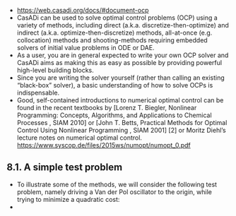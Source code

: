 - https://web.casadi.org/docs/#document-ocp
- CasADi can be used to solve optimal control problems (OCP) using a variety of methods, including direct (a.k.a. discretize-then-optimize) and indirect (a.k.a. optimize-then-discretize) methods, all-at-once (e.g. collocation) methods and shooting-methods requiring embedded solvers of initial value problems in ODE or DAE.
- As a user, you are in general expected to write your own OCP solver and CasADi aims as making this as easy as possible by providing powerful high-level building blocks.
- Since you are writing the solver yourself (rather than calling an existing “black-box” solver), a basic understanding of how to solve OCPs is indispensable.
- Good, self-contained introductions to numerical optimal control can be found in the recent textbooks by  [Lorenz T. Biegler, Nonlinear Programming: Concepts, Algorithms, and Applications to Chemical Processes , SIAM 2010]
   or [John T. Betts, Practical Methods for Optimal Control Using Nonlinear Programming , SIAM 2001] 
  [2] or Moritz Diehl’s lecture notes on numerical optimal control. https://www.syscop.de/files/2015ws/numopt/numopt_0.pdf
## 8.1. A simple test problem
- To illustrate some of the methods, we will consider the following test problem, namely driving a Van der Pol oscillator to the origin, while trying to minimize a quadratic cost:
-